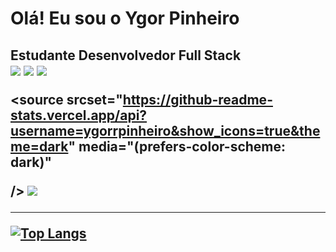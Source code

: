 ## <h1>Olá! Eu sou o Ygor Pinheiro
<h2>Estudante Desenvolvedor Full Stack

<div> 
  <a href="[https://instagram.com/ygor.pinheiro98/](https://www.instagram.com/ygor.pinheiro98/)" target="_blank"><img src="https://img.shields.io/badge/-Instagram-%23E4405F?style=for-the-badge&logo=instagram&logoColor=white" target="_blank"></a>
  <a href = "mailto:contatoygorrpinheiro@gmail.com"><img src="https://img.shields.io/badge/-Gmail-%23333?style=for-the-badge&logo=gmail&logoColor=white" target="_blank"></a>
  <a href="[https://www.linkedin.com/in/rafaella-ballerini-45875016a](https://www.linkedin.com/in/ygor-rodrigues-pinheiro-472787170/)](https://www.linkedin.com/in/ygor-rodrigues-pinheiro-472787170/)" target="_blank"><img src="https://img.shields.io/badge/-LinkedIn-%230077B5?style=for-the-badge&logo=linkedin&logoColor=white" target="_blank"></a> 
  
</div>
<picture>
  
  <source
    srcset="https://github-readme-stats.vercel.app/api?username=ygorrpinheiro&show_icons=true&theme=dark"
    media="(prefers-color-scheme: dark)"
    
  />
  <source
    srcset="https://github-readme-stats.vercel.app/api?username=ygorrpinheiro&show_icons=true"
    media="(prefers-color-scheme: light), (prefers-color-scheme: no-preference)"
  />
  <img src="https://github-readme-stats.vercel.app/api?username=ygorrpinheiro&show_icons=true" />
  
</picture>
<source>

<hr>

[![Top Langs](https://github-readme-stats.vercel.app/api/top-langs/?username=ygorrpinheiro)](https://github.com/ygorrpinheiro/github-readme-stats)
</source>
  
